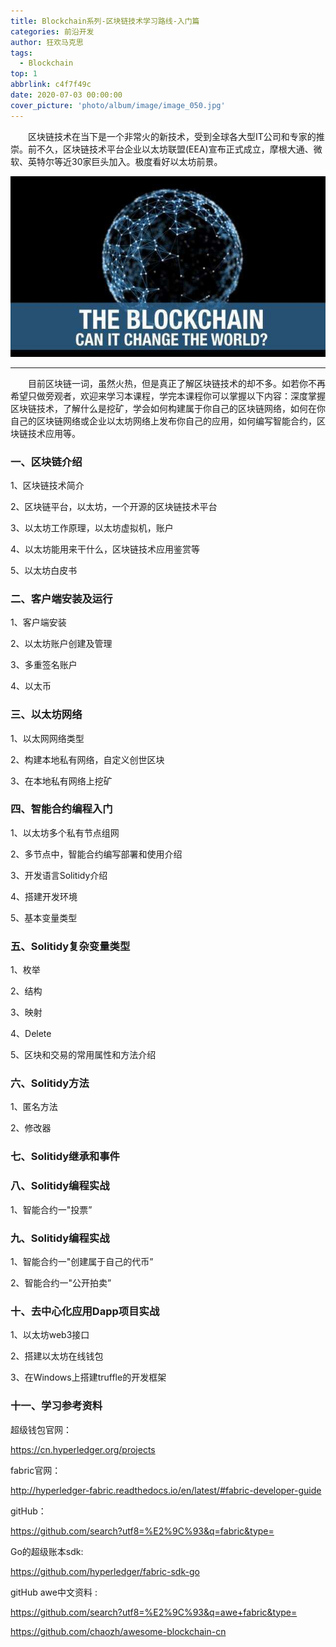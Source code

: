 ```yaml
---
title: Blockchain系列-区块链技术学习路线-入门篇
categories: 前沿开发
author: 狂欢马克思
tags:
  - Blockchain
top: 1
abbrlink: c4f7f49c
date: 2020-07-03 00:00:00
cover_picture: 'photo/album/image/image_050.jpg'
---
```



&emsp;&emsp;区块链技术在当下是一个非常火的新技术，受到全球各大型IT公司和专家的推崇。前不久，区块链技术平台企业以太坊联盟(EEA)宣布正式成立，摩根大通、微软、英特尔等近30家巨头加入。极度看好以太坊前景。


<!-- more -->

![Blockchain](/photo/album/image/image_056.jpg "Blockchain区块链技术了解-Java版")

---

&emsp;&emsp;目前区块链一词，虽然火热，但是真正了解区块链技术的却不多。如若你不再希望只做旁观者，欢迎来学习本课程，学完本课程你可以掌握以下内容：深度掌握区块链技术，了解什么是挖矿，学会如何构建属于你自己的区块链网络，如何在你自己的区块链网络或企业以太坊网络上发布你自己的应用，如何编写智能合约，区块链技术应用等。

### 一、区块链介绍

1、区块链技术简介

2、区块链平台，以太坊，一个开源的区块链技术平台

3、以太坊工作原理，以太坊虚拟机，账户

4、以太坊能用来干什么，区块链技术应用鉴赏等

5、以太坊白皮书

### 二、客户端安装及运行

1、客户端安装

2、以太坊账户创建及管理

3、多重签名账户

4、以太币

### 三、以太坊网络
    
1、以太网网络类型

2、构建本地私有网络，自定义创世区块

3、在本地私有网络上挖矿

### 四、智能合约编程入门

1、以太坊多个私有节点组网

2、多节点中，智能合约编写部署和使用介绍

3、开发语言Solitidy介绍

4、搭建开发环境

5、基本变量类型

### 五、Solitidy复杂变量类型

1、枚举

2、结构

3、映射

4、Delete

5、区块和交易的常用属性和方法介绍

### 六、Solitidy方法

1、匿名方法

2、修改器

### 七、Solitidy继承和事件

### 八、Solitidy编程实战

1、智能合约一"投票”

### 九、Solitidy编程实战

1、智能合约一"创建属于自己的代币”

2、智能合约一"公开拍卖”

### 十、去中心化应用Dapp项目实战

1、以太坊web3接口

2、搭建以太坊在线钱包

3、在Windows上搭建truffle的开发框架

### 十一、学习参考资料

超级钱包官网： 

https://cn.hyperledger.org/projects

fabric官网：  

http://hyperledger-fabric.readthedocs.io/en/latest/#fabric-developer-guide

gitHub：  

https://github.com/search?utf8=%E2%9C%93&q=fabric&type=

Go的超级账本sdk:  

https://github.com/hyperledger/fabric-sdk-go

gitHub  awe中文资料 :  

https://github.com/search?utf8=%E2%9C%93&q=awe+fabric&type=

https://github.com/chaozh/awesome-blockchain-cn
